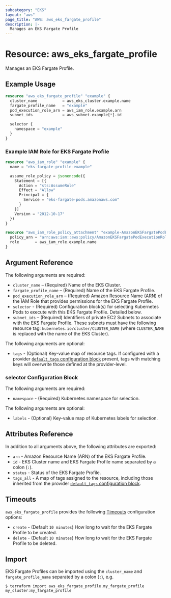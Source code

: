 ```yaml
---
subcategory: "EKS"
layout: "aws"
page_title: "AWS: aws_eks_fargate_profile"
description: |-
  Manages an EKS Fargate Profile
---
```


# Resource: aws_eks_fargate_profile

Manages an EKS Fargate Profile.

## Example Usage

```terraform
resource "aws_eks_fargate_profile" "example" {
  cluster_name           = aws_eks_cluster.example.name
  fargate_profile_name   = "example"
  pod_execution_role_arn = aws_iam_role.example.arn
  subnet_ids             = aws_subnet.example[*].id

  selector {
    namespace = "example"
  }
}
```

### Example IAM Role for EKS Fargate Profile

```terraform
resource "aws_iam_role" "example" {
  name = "eks-fargate-profile-example"

  assume_role_policy = jsonencode({
    Statement = [{
      Action = "sts:AssumeRole"
      Effect = "Allow"
      Principal = {
        Service = "eks-fargate-pods.amazonaws.com"
      }
    }]
    Version = "2012-10-17"
  })
}

resource "aws_iam_role_policy_attachment" "example-AmazonEKSFargatePodExecutionRolePolicy" {
  policy_arn = "arn:aws:iam::aws:policy/AmazonEKSFargatePodExecutionRolePolicy"
  role       = aws_iam_role.example.name
}
```

## Argument Reference

The following arguments are required:

* `cluster_name` – (Required) Name of the EKS Cluster.
* `fargate_profile_name` – (Required) Name of the EKS Fargate Profile.
* `pod_execution_role_arn` – (Required) Amazon Resource Name (ARN) of the IAM Role that provides permissions for the EKS Fargate Profile.
* `selector` - (Required) Configuration block(s) for selecting Kubernetes Pods to execute with this EKS Fargate Profile. Detailed below.
* `subnet_ids` – (Required) Identifiers of private EC2 Subnets to associate with the EKS Fargate Profile. These subnets must have the following resource tag: `kubernetes.io/cluster/CLUSTER_NAME` (where `CLUSTER_NAME` is replaced with the name of the EKS Cluster).

The following arguments are optional:

* `tags` - (Optional) Key-value map of resource tags. If configured with a provider [`default_tags` configuration block](https://www.terraform.io/docs/providers/aws/index.html#default_tags-configuration-block) present, tags with matching keys will overwrite those defined at the provider-level.

### selector Configuration Block

The following arguments are required:

* `namespace` - (Required) Kubernetes namespace for selection.

The following arguments are optional:

* `labels` - (Optional) Key-value map of Kubernetes labels for selection.

## Attributes Reference

In addition to all arguments above, the following attributes are exported:

* `arn` - Amazon Resource Name (ARN) of the EKS Fargate Profile.
* `id` - EKS Cluster name and EKS Fargate Profile name separated by a colon (`:`).
* `status` - Status of the EKS Fargate Profile.
* `tags_all` - A map of tags assigned to the resource, including those inherited from the provider [`default_tags` configuration block](https://www.terraform.io/docs/providers/aws/index.html#default_tags-configuration-block).

## Timeouts

`aws_eks_fargate_profile` provides the following [Timeouts](https://www.terraform.io/docs/configuration/blocks/resources/syntax.html#operation-timeouts) configuration options:

* `create` - (Default `10 minutes`) How long to wait for the EKS Fargate Profile to be created.
* `delete` - (Default `10 minutes`) How long to wait for the EKS Fargate Profile to be deleted.

## Import

EKS Fargate Profiles can be imported using the `cluster_name` and `fargate_profile_name` separated by a colon (`:`), e.g.

```
$ terraform import aws_eks_fargate_profile.my_fargate_profile my_cluster:my_fargate_profile
```
